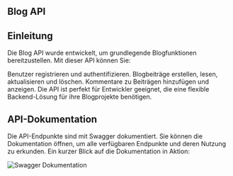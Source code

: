 ## Blog API

## Einleitung
Die Blog API wurde entwickelt, um grundlegende Blogfunktionen bereitzustellen. Mit dieser API können Sie:

Benutzer registrieren und authentifizieren.
Blogbeiträge erstellen, lesen, aktualisieren und löschen.
Kommentare zu Beiträgen hinzufügen und anzeigen.
Die API ist perfekt für Entwickler geeignet, die eine flexible Backend-Lösung für ihre Blogprojekte benötigen.

## API-Dokumentation
Die API-Endpunkte sind mit Swagger dokumentiert. Sie können die Dokumentation öffnen, um alle verfügbaren Endpunkte und deren Nutzung zu erkunden. Ein kurzer Blick auf die Dokumentation in Aktion:

![Swagger Dokumentation](swagger-blogApi.gif)
